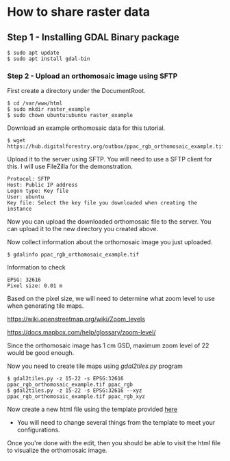 # How to share raster data

## Step 1 - Installing GDAL Binary package

```
$ sudo apt update
$ sudo apt install gdal-bin
```

### Step 2 - Upload an orthomosaic image using SFTP

First create a directory under the DocumentRoot.

```
$ cd /var/www/html
$ sudo mkdir raster_example
$ sudo chown ubuntu:ubuntu raster_example
```

Download an example orthomosaic data for this tutorial.

```
$ wget https://hub.digitalforestry.org/outbox/ppac_rgb_orthomosaic_example.tif
```

Upload it to the server using SFTP. You will need to use a SFTP client for this. I will use FileZilla for the demonstration.

```
Protocol: SFTP
Host: Public IP address
Logon type: Key file
User: ubuntu
Key file: Select the key file you downloaded when creating the instance
```

Now you can upload the downloaded orthomosaic file to the server. You can upload it to the new directory you created above. 

Now collect information about the orthomosaic image you just uploaded. 

```
$ gdalinfo ppac_rgb_orthomosaic_example.tif
```

Information to check

```
EPSG: 32616
Pixel size: 0.01 m
```

Based on the pixel size, we will need to determine what zoom level to use when generating tile maps.

https://wiki.openstreetmap.org/wiki/Zoom_levels

https://docs.mapbox.com/help/glossary/zoom-level/

Since the orthomosaic image has 1 cm GSD, maximum zoom level of 22 would be good enough.

Now you need to create tile maps using *gdal2tiles.py* program

```
$ gdal2tiles.py -z 15-22 -s EPSG:32616 ppac_rgb_orthomosaic_example.tif ppac_rgb
$ gdal2tiles.py -z 15-22 -s EPSG:32616 --xyz ppac_rgb_orthomosaic_example.tif ppac_rgb_xyz
```

Now create a new html file using the template provided [here](https://github.com/gdslab/uas_data_sharing_via_clouds/blob/main/02-share_raster_data/leaflet_template.html)

* You will need to change several things from the template to meet your configurations. 

Once you're done with the edit, then you should be able to visit the html file to visualize the orthomosaic image. 
